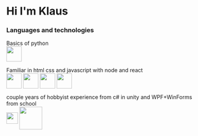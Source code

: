 # Hi I'm Klaus 

### Languages and technologies
Basics of python
<br>
<img height=40 align="center" src="https://cdn.jsdelivr.net/gh/devicons/devicon@latest/icons/python/python-original-wordmark.svg" />

Familiar in html css and javascript with node and react
<br>
<img height=40 align="center" src="https://cdn.jsdelivr.net/gh/devicons/devicon@latest/icons/react/react-original-wordmark.svg" />
<img height=40 align="center" src="https://cdn.jsdelivr.net/gh/devicons/devicon@latest/icons/css3/css3-original-wordmark.svg" />
<img height=40 align="center" src="https://cdn.jsdelivr.net/gh/devicons/devicon@latest/icons/html5/html5-original-wordmark.svg" />
<img height=40 align="center" src="https://cdn.jsdelivr.net/gh/devicons/devicon@latest/icons/nodejs/nodejs-original-wordmark.svg" />

couple years of hobbyist experience from c# in unity and WPF+WinForms from school
<br>
<img height=30 align="center" src="https://cdn.jsdelivr.net/gh/devicons/devicon@latest/icons/csharp/csharp-original.svg" />
<img height=60 align="center" src="https://cdn.jsdelivr.net/gh/devicons/devicon@latest/icons/unity/unity-original-wordmark.svg" />

